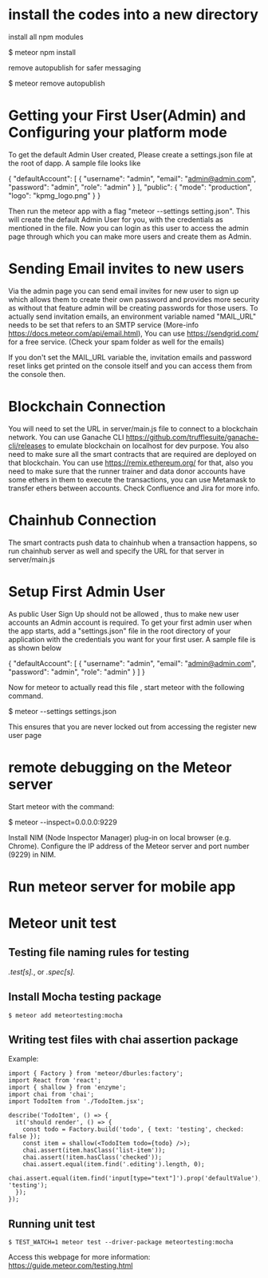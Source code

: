 # install the codes into a new directory

install all npm modules

$ meteor npm install

remove autopublish for safer messaging

$ meteor remove autopublish


# Getting your First User(Admin) and Configuring your platform mode

To get the default Admin User created, Please create a settings.json file at the root of dapp. A sample file looks like

{
  "defaultAccount": [
      {
        "username": "admin",
        "email": "admin@admin.com",
        "password": "admin",
        "role": "admin"
        }
  ],
  "public": {
    "mode": "production",
    "logo": "kpmg_logo.png"
  }
}

Then run the meteor app with a flag "meteor --settings setting.json". This will create the default Admin User for you, with the credentials as mentioned in the file.
Now you can login as this user to access the admin page through which you can make more users and create them as Admin.

# Sending Email invites to new users
Via the admin page you can send email invites for new user to sign up which allows them to create their own password and provides more security as without that feature admin will be creating passwords for those users.
To actually send invitation emails, an environment variable named "MAIL_URL" needs to be set that refers to an SMTP service (More-info https://docs.meteor.com/api/email.html), You can use https://sendgrid.com/ for a free service. (Check your spam folder as well for the emails)

If you don't set the MAIL_URL variable the, invitation emails and password reset links get printed on the console itself and you can access them from the console then.

# Blockchain Connection

You will need to set the URL in server/main.js file to connect to a blockchain network.
You can use Ganache CLI https://github.com/trufflesuite/ganache-cli/releases to emulate blockchain on localhost for dev purpose.
You also need to make sure all the smart contracts that are required are deployed on that blockchain. You can use https://remix.ethereum.org/ for that,
also you need to make sure that the runner trainer and data donor accounts have some ethers in them to execute the transactions, you can use Metamask to transfer ethers between accounts.
Check Confluence and Jira for more info.

# Chainhub Connection

The smart contracts push data to chainhub when a transaction happens,
so run chainhub server as well and specify the URL for that server in server/main.js

# Setup First Admin User
As public User Sign Up should not be allowed , thus to make new user accounts
an Admin account is required. To get your first admin user when the app
starts, add a "settings.json" file in the root directory of your application
 with the credentials you want for your first user. A sample file is as shown below
 
 {
   "defaultAccount": [
     {
       "username": "admin",
       "email": "admin@admin.com",
       "password": "admin",
       "role": "admin"
     }
   ]
 }
 
 Now for meteor to actually read this file , start meteor with the 
 following command.
 
 $ meteor --settings settings.json
 
 This ensures that you are never locked out from 
 accessing the register new user page


# remote debugging on the Meteor server

Start meteor with the command:

$ meteor --inspect=0.0.0.0:9229

Install NIM (Node Inspector Manager) plug-in on local browser (e.g. Chrome). Configure the IP address of the Meteor server and port number (9229) in NIM.

# Run meteor server for mobile app

# Meteor unit test

## Testing file naming rules for testing

*.test[s].*, or *.spec[s].*

## Install Mocha testing package
```
$ meteor add meteortesting:mocha
````

## Writing test files with chai assertion package
Example:
```
import { Factory } from 'meteor/dburles:factory';
import React from 'react';
import { shallow } from 'enzyme';
import chai from 'chai';
import TodoItem from './TodoItem.jsx';

describe('TodoItem', () => {
  it('should render', () => {
    const todo = Factory.build('todo', { text: 'testing', checked: false });
    const item = shallow(<TodoItem todo={todo} />);
    chai.assert(item.hasClass('list-item'));
    chai.assert(!item.hasClass('checked'));
    chai.assert.equal(item.find('.editing').length, 0);
    chai.assert.equal(item.find('input[type="text"]').prop('defaultValue'), 'testing');
  });
});
```

## Running unit test

```
$ TEST_WATCH=1 meteor test --driver-package meteortesting:mocha
```

Access this webpage for more information: https://guide.meteor.com/testing.html
